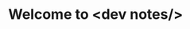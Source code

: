 # Welcome to &#60;dev notes/&#62;

<!-- | Method      | Description                          |
| :----------:| :-----------------------------------:|
| `GET`       | :material-check:     Fetch resource  |
| `PUT`       | :material-check-all: Update resource |
| `DELETE`    | :material-close:     Delete resource | -->
